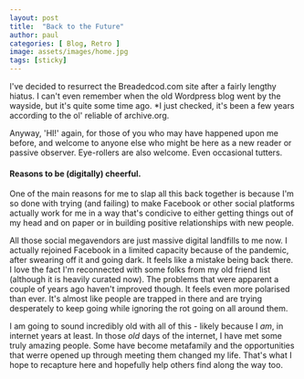 ```yaml
---
layout: post
title:  "Back to the Future"
author: paul
categories: [ Blog, Retro ]
image: assets/images/home.jpg
tags: [sticky]
---
```


I've decided to resurrect the Breadedcod.com site after a fairly lengthy hiatus. I can't even remember when the old Wordpress blog went by the wayside, but it's quite some time ago. *I just checked, it's been a few years according to the ol' reliable of archive.org.

Anyway, 'HI!' again, for those of you who may have happened upon me before, and welcome to anyone else who might be here as a new reader or passive observer. Eye-rollers are also welcome. Even occasional tutters.

#### Reasons to be (digitally) cheerful. 

One of the main reasons for me to slap all this back together is because I'm so done with trying (and failing) to make Facebook or other social platforms actually work for me in a way that's condicive to either getting things out of my head and on paper or in building positive relationships with new people. 

All those social megavendors are just massive digital landfills to me now. I actually rejoined Facebook in a limited capacity because of the pandemic, after swearing off it and going dark. It feels like a mistake being back there. I love the fact I'm reconnected with some folks from my old friend list (although it is heavily curated now). The problems that were apparent a couple of years ago haven't improved though. It feels even more polarised than ever. It's almost like people are trapped in there and are trying desperately to keep going while ignoring the rot going on all around them.

I am going to sound incredibly old with all of this - likely because I *am*, in internet years at least. In those *old* days of the internet, I have met some truly amazing people. Some have become metafamily and the opportunities that werre opened up through meeting them changed my life. That's what I hope to recapture here and hopefully help others find along the way too.